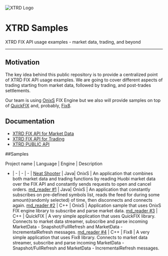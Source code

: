 ![XTRD Logo](https://xtrd.io/wp-content/uploads/2018/11/xtrd_logo_transparent_600.png)
# XTRD Samples
XTRD FIX API usage examples - market data, trading, and beyond 
* * * 
## Motivation
The key idea behind this public repository is to provide a centralized point of XTRD FIX API usage examples. We are going to cover different aspects of trading starting from market data, followed by trading, and post-trades settlements. 

Our team is using [OnixS](https://www.onixs.biz/) FIX Engine but we also will provide samples on top of [QuickFIX](http://www.quickfixengine.org/) and, probably, [Fix8](http://www.fix8.org/). 

## Documentation
* [XTRD FIX API for Market Data](https://xtrd.io/fix-api-specification-market-data/)
* [XTRD FIX API for Trading](https://xtrd.io/fix-api-specification-orders/)
* [XTRD PUBLIC API](https://bitbucket.org/xtrd/xtrd_demos/src/master/md_reader/src/XTRD_PUBLIC_API.md)

##Samples

Project name | Language | Engine | Description
- | - | - | - |
[Neat Shooter](https://bitbucket.org/xtrd/xtrd_demos/src/master/neat_shooter/) | Java| OnixS | An application that combines both market data and trading functions by reading Huobi market data over the FIX API and constantly sends requests to open and cancel orders. 
[md_reader #1](https://bitbucket.org/xtrd/xtrd_demos/src/master/md_reader/) | Java| OnixS | An application that constantly subscribes on pre-defined symbols list, reads the feed for during some amount(randomly selected) of time, then disconnects and connects again. 
[md_reader #2](https://bitbucket.org/xtrd/xtrd_demos/src/master/market_data/onixs-cpp/) | C++ | OnixS | Application sample that uses OnixS FIX engine library to subscribe and parse market data. 
[md_reader #3](https://bitbucket.org/xtrd/xtrd_demos/src/master/market_data/quickfix-cpp/) | C++ | QuickFIX |  A very simple application that uses QuickFIX library. Connects to market data streamer, subscribe and parse incoming MarketData - Snapshot/FullRefresh and MarketData - IncrementalRefresh  messages.
[md_reader #4](https://bitbucket.org/xtrd/xtrd_demos/src/master/market_data/fix8-cpp/) | C++ | Fix8 |  A very simple application that uses Fix8 library. Connects to market data streamer, subscribe and parse incoming MarketData - Snapshot/FullRefresh and MarketData - IncrementalRefresh  messages.
